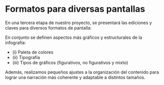# Formatos para diversas pantallas

En una tercera etapa de nuestro proyecto, se presentará las ediciones y claves para diversos formatos de pantalla: 

En conjunto se definen aspectos más gráficos y estructurales de la infografía:
- (i) Paleta de colores
- (ii) Tipografía
- (iii) Tipos de gráficos (figurativos, no figurativos y mixto)

Además, realizamos pequeños ajustes a la organización del contenido para lograr una narración más coherente y adaptable a distintos tamaños.
